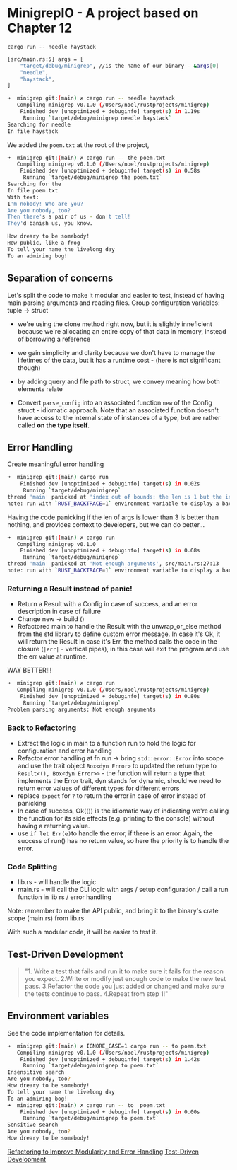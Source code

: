 # MinigrepIO - A project based on Chapter 12

`cargo run -- needle haystack`

```bash
[src/main.rs:5] args = [
    "target/debug/minigrep", //is the name of our binary - &args[0]
    "needle",
    "haystack",
]
```

```bash
➜  minigrep git:(main) ✗ cargo run -- needle haystack
   Compiling minigrep v0.1.0 (/Users/noel/rustprojects/minigrep)
    Finished dev [unoptimized + debuginfo] target(s) in 1.19s
     Running `target/debug/minigrep needle haystack`
Searching for needle
In file haystack
```

We added the `poem.txt` at the root of the project,

```bash
➜  minigrep git:(main) ✗ cargo run -- the poem.txt
   Compiling minigrep v0.1.0 (/Users/noel/rustprojects/minigrep)
    Finished dev [unoptimized + debuginfo] target(s) in 0.58s
     Running `target/debug/minigrep the poem.txt`
Searching for the
In file poem.txt
With text: 
I'm nobody! Who are you?
Are you nobody, too?
Then there's a pair of us - don't tell!
They'd banish us, you know.

How dreary to be somebody!
How public, like a frog
To tell your name the livelong day
To an admiring bog!
```

## Separation of concerns

Let's split the code to make it modular and easier to test, instead of having main parsing arguments and reading files. 
Group configuration variables: tuple -> struct 

- we're using the clone method right now, but it is slightly inneficient because we're allocating an entire copy of that data in memory, instead of borrowing a reference
- we gain simplicity and clarity because we don't have to manage the lifetimes of the data, but it has a runtime cost - (here is not significant though)
- by adding query and file path to struct, we convey meaning how both elements relate

- Convert `parse_config` into an associated function `new` of the Config struct - idiomatic approach. Note that an associated function doesn't have access to the internal state of instances of a type, but are rather called **on the type itself**.

## Error Handling

Create meaningful error handling

```bash
➜  minigrep git:(main) cargo run 
    Finished dev [unoptimized + debuginfo] target(s) in 0.02s
     Running `target/debug/minigrep`
thread 'main' panicked at 'index out of bounds: the len is 1 but the index is 1', src/main.rs:26:21
note: run with `RUST_BACKTRACE=1` environment variable to display a backtrace
```

Having the code panicking if the len of args is lower than 3 is better than nothing, and provides context to developers, but we can do better...

```bash
➜  minigrep git:(main) ✗ cargo run
   Compiling minigrep v0.1.0
    Finished dev [unoptimized + debuginfo] target(s) in 0.68s
     Running `target/debug/minigrep`
thread 'main' panicked at 'Not enough arguments', src/main.rs:27:13
note: run with `RUST_BACKTRACE=1` environment variable to display a backtrace
```

### Returning a Result instead of panic!

- Return a Result with a Config in case of success, and an error description in case of failure
- Change new -> build ()
- Refactored main to handle the Result with the unwrap_or_else method from the std library to define custom error message.
  In case it's Ok, it will return the Result
  In case it's Err, the method calls the code in the closure (`|err|` - vertical pipes), in this case will exit the program and use the err value at runtime.

WAY BETTER!!!

```bash
➜  minigrep git:(main) ✗ cargo run
   Compiling minigrep v0.1.0 (/Users/noel/rustprojects/minigrep)
    Finished dev [unoptimized + debuginfo] target(s) in 0.80s
     Running `target/debug/minigrep`
Problem parsing arguments: Not enough arguments
```

### Back to Refactoring

- Extract the logic in main to a function run to hold the logic for configuration and error handling
- Refactor error handling at fn run -> bring `std::error::Error` into scope and use the trait object `Box<dyn Error>` to updated the return type to `Result<(), Box<dyn Error>>` - the function will return a type that implements the Error trait, dyn stands for dynamic, should we need to return error values of different types for different errors
- replace `expect` for `?` to return the error in case of error instead of panicking
- In case of success, Ok(()) is the idiomatic way of indicating we're calling the function for its side effects (e.g. printing to the console) without having a returning value.
- use `if let Err(e)`to handle the error, if there is an error. Again, the success of run() has no return value, so here the priority is to handle the error.

### Code Splitting

- lib.rs - will handle the logic
- main.rs - will call the CLI logic with args / setup configuration / call a run function in lib rs / error handling
  
Note: remember to make the API public, and bring it to the binary's crate scope (main.rs) from lib.rs

With such a modular code, it will be easier to test it.

## Test-Driven Development

>"1. Write a test that fails and run it to make sure it fails for the reason you expect.
> 2.Write or modify just enough code to make the new test pass.
> 3.Refactor the code you just added or changed and make sure the tests continue to pass.
> 4.Repeat from step 1!"


## Environment variables

See the code implementation for details.

```bash
➜  minigrep git:(main) ✗ IGNORE_CASE=1 cargo run -- to poem.txt
   Compiling minigrep v0.1.0 (/Users/noel/rustprojects/minigrep)
    Finished dev [unoptimized + debuginfo] target(s) in 1.42s
     Running `target/debug/minigrep to poem.txt`
Insensitive search
Are you nobody, too?
How dreary to be somebody!
To tell your name the livelong day
To an admiring bog!
➜  minigrep git:(main) ✗ cargo run -- to  poem.txt             
    Finished dev [unoptimized + debuginfo] target(s) in 0.00s
     Running `target/debug/minigrep to poem.txt`
Sensitive search
Are you nobody, too?
How dreary to be somebody!
```

[Refactoring to Improve Modularity and Error Handling](https://rust-book.cs.brown.edu/ch12-03-improving-error-handling-and-modularity.html)
[Test-Driven Development](https://rust-book.cs.brown.edu/ch12-04-testing-the-librarys-functionality.html)